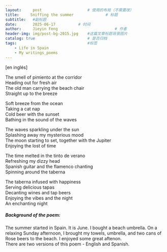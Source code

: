```yaml
---
layout:     post   				    # 使用的布局（不需要改）
title:     Sniffing the summer				# 标题  
subtitle:   #副标题
date:       2025-06-17			# 时间
author:     Jieyin Feng 						# 作者 
header-img: img/post-bg-2015.jpg 	#这篇文章标题背景图片
catalog: true 						# 是否归档
tags:								#标签
    - Life in Spain
    - My writings_poems
---
```


[en inglés]

The smell of pimiento at the corridor\
Heading out for fresh air\
The old man carrying the beach chair\
Straight up to the breeze

Soft breeze from the ocean\
Taking a cat nap\
Cold beer with the sunset\
Bathing in the sound of the waves

The waves sparkling under the sun\
Splashing away my mysterious mood\
The moon starting to set, together with the Jupiter\
Enjoying the lost of time

The time melted in the tinto de verano\
Refreshing my dizzy head\
Spanish guitar and the flamenco chanting\
Spinning around the taberna

The taberna infused with happiness\
Serving delicious tapas\
Decanting wines and tap beers\
Enjoying the vibes and the night\
An enchanting night

##### Background of the poem:
The summer started in Spain. It is June. I bought a beach umbrella. On a relaxing Sunday afternoon, I brought my towels, umbrella, and two cans of Rose beers to the beach. I enjoyed some great aftenon.\
There are two versions of this poem - English and Spanish.


